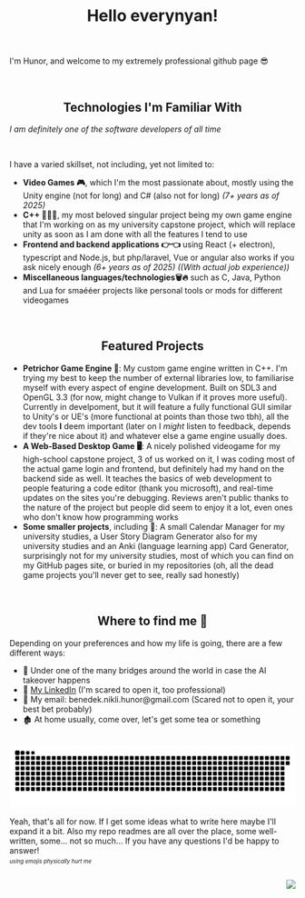<h1 align="center">Hello everynyan!</h1>

###

<br clear="both">

<p align="left">I'm Hunor, and welcome to my extremely professional github page 😎</p><br>

###
<h2 align="center">Technologies I'm Familiar With</h2>
<p><i>I am definitely one of the software developers of all time</i></p><br>
<p>I have a varied skillset, not including, yet not limited to:</p>
<ul>
<li><strong>Video Games 🎮</strong>, which I'm the most passionate about, mostly using the Unity engine (not for long) and C# (also not for long) <i>(7+ years as of 2025)</i></li>
<li><strong>C++ 🌊➕➕</strong>, my most beloved singular project being my own game engine that I'm working on as my university capstone project, which will replace unity as soon as I am done with all the features I tend to use</li>
<li><strong>Frontend and backend applications 👉👈</strong> using React (+ electron), typescript and Node.js, but php/laravel, Vue or angular also works if you ask nicely enough <i>(6+ years as of 2025) ((With actual job experience))</i></li>
<li><strong>Miscellaneous languages/technologies🗑️🔥</strong> such as C, Java, Python and Lua for smaééer projects like personal tools or mods for different videogames</li>
</ul><br>

<h2 align="center">Featured Projects</h2>
<ul>
<li><strong>Petrichor Game Engine 🚂</strong>: My custom game engine written in C++. I'm trying my best to keep the number of external libraries low, to familiarise myself with every aspect of engine development. Built on SDL3 and OpenGL 3.3 (for now, might change to Vulkan if it proves more useful). Currently in develpoment, but it will feature a fully functional GUI similar to Unity's or UE's (more functional at points than those two tbh), all the dev tools <strong>I</strong> deem important (later on I <i>might</i> listen to feedback, depends if they're nice about it) and whatever else a game engine usually does.</li>
<li><strong>A Web-Based Desktop Game 🖥️</strong>: A nicely polished videogame for my high-school capstone project, 3 of us worked on it, I was coding most of the actual game login and frontend, but definitely had my hand on the backend side as well. It teaches the basics of web development to people featuring a code editor (thank you microsoft), and real-time updates on the sites you're debugging. Reviews aren't public thanks to the nature of the project but people did seem to enjoy it a lot, even ones who don't know how programming works</li>
<li><strong>Some smaller projects</strong>, including 🥱: A small Calendar Manager for my university studies, a User Story Diagram Generator also for my university studies and an Anki (language learning app) Card Generator, surprisingly not for my university studies, most of which you can find on my GitHub pages site, or buried in my repositories (oh, all the dead game projects you'll never get to see, really sad honestly)</li>
</ul><br>

<h2 align="center">Where to find me 🔎</h2>
Depending on your preferences and how my life is going, there are a few different ways:<br>
<ul>
<li>🌉 Under one of the many bridges around the world in case the AI takeover happens</li>
<li>👔 <a href="https://www.linkedin.com/in/hunor-benedek-nikli-b67990304/">My LinkedIn</a> (I'm scared to open it, too professional)</li>
<li>💌 My email: benedek.nikli.hunor@gmail.com (Scared not to open it, your best bet probably)</li>
<li>🏚️ At home usually, come over, let's get some tea or something</li>
</ul><br>

<img src="./snake.svg" alt="Snake animation" />


<p align="left">Yeah, that's all for now. If I get some ideas what to write here maybe I'll expand it a bit. Also my repo readmes are all over the place, some well-written, some... not so much... If you have any questions I'd be happy to answer!<br>
<sup><sub><i>using emojis physically hurt me</i></sub></sup></p>

###

<img align="right" src="https://profile-counter.glitch.me/RlackBights/count.svg?"  />

###
